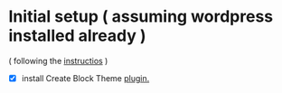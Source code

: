 # Initial setup ( assuming wordpress installed already )
( following the [instructios](https://wordpress.org/plugins/create-block-theme/) )

- [x] install Create Block Theme [plugin.](https://wordpress.org/plugins/create-block-theme/)